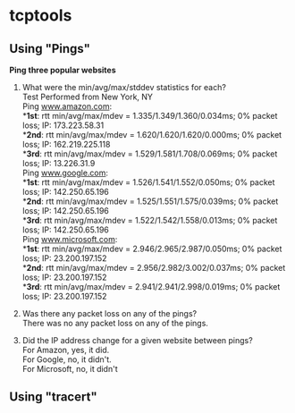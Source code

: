 # tcptools
## Using "Pings"
**Ping three popular websites**
1. What were the min/avg/max/stddev statistics for each?\
Test Performed from New York, NY \
Ping www.amazon.com: \
***1st**: rtt min/avg/max/mdev = 1.335/1.349/1.360/0.034ms;            0% packet loss;   IP: 173.223.58.31\
***2nd**: rtt min/avg/max/mdev = 1.620/1.620/1.620/0.000ms;            0% packet loss;   IP: 162.219.225.118\
***3rd**: rtt min/avg/max/mdev = 1.529/1.581/1.708/0.069ms;            0% packet loss;   IP: 13.226.31.9\
 Ping www.google.com: \
***1st**: rtt min/avg/max/mdev = 1.526/1.541/1.552/0.050ms;                    0% packet loss;   IP: 142.250.65.196\
***2nd**: rtt min/avg/max/mdev = 1.525/1.551/1.575/0.039ms;                    0% packet loss;   IP: 142.250.65.196\
***3rd**: rtt min/avg/max/mdev = 1.522/1.542/1.558/0.013ms;                    0% packet loss;   IP: 142.250.65.196\
 Ping www.microsoft.com: \
***1st**: rtt min/avg/max/mdev = 2.946/2.965/2.987/0.050ms;    0% packet loss;   IP: 23.200.197.152\
***2nd**: rtt min/avg/max/mdev = 2.956/2.982/3.002/0.037ms;    0% packet loss;   IP: 23.200.197.152\
***3rd**: rtt min/avg/max/mdev = 2.941/2.941/2.998/0.019ms;    0% packet loss;   IP: 23.200.197.152

2. Was there any packet loss on any of the pings?\
There was no any packet loss on any of the pings.

3. Did the IP address change for a given website between pings?\
For Amazon, yes, it did. \
For Google, no, it didn't. \
For Microsoft, no, it didn't

## Using "tracert"
